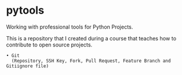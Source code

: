 # pytools
Working with professional tools for Python Projects.

This is a repository that I created during a course that teaches how to contribute to open source projects.

    • Git
      (Repository, SSH Key, Fork, Pull Request, Feature Branch and Gitiignore file)
    